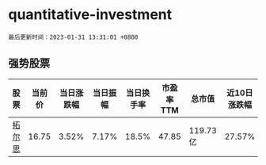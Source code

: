 # quantitative-investment

`最后更新时间：2023-01-31 13:31:01 +0800`

## 强势股票

|股票|当前价|当日涨跌幅|当日振幅|当日换手率|市盈率TTM|总市值|近10日涨跌幅|
|----|----|----|----|----|----|----|----|
|[拓尔思](https://xueqiu.com/S/SZ300229)|16.75|3.52%|7.17%|18.5%|47.85|119.73亿|27.57%|
